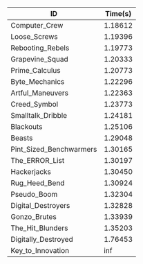 |ID|Time(s)|
|-|-|
|Computer_Crew|1.18612|
|Loose_Screws|1.19396|
|Rebooting_Rebels|1.19773|
|Grapevine_Squad|1.20333|
|Prime_Calculus|1.20773|
|Byte_Mechanics|1.22296|
|Artful_Maneuvers|1.22363|
|Creed_Symbol|1.23773|
|Smalltalk_Dribble|1.24181|
|Blackouts|1.25106|
|Beasts|1.29048|
|Pint_Sized_Benchwarmers|1.30165|
|The_ERROR_List|1.30197|
|Hackerjacks|1.30450|
|Rug_Heed_Bend|1.30924|
|Pseudo_Boom|1.32304|
|Digital_Destroyers|1.32828|
|Gonzo_Brutes|1.33939|
|The_Hit_Blunders|1.35203|
|Digitally_Destroyed|1.76453|
|Key_to_Innovation|inf|
